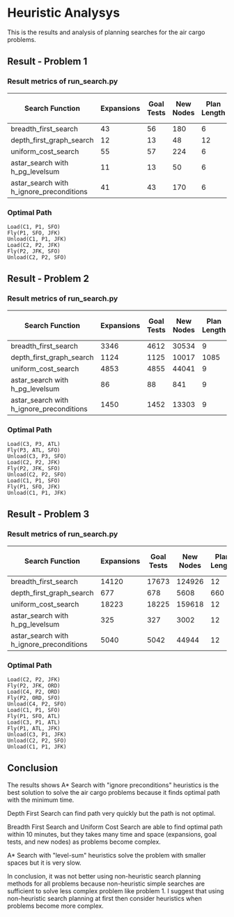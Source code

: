 # Heuristic Analysys

This is the results and analysis of planning searches
for the air cargo problems.

## Result - Problem 1

### Result metrics of run_search.py

| Search Function | Expansions | Goal Tests | New Nodes | Plan Length | Time Elapsed ( sec ) |
| --------------- | --- | --- | --- | --- | --- |
| breadth_first_search     | 43 | 56 | 180 | 6  | 0.038 |
| depth_first_graph_search | 12 | 13 | 48  | 12 | 0.009 |
| uniform_cost_search      | 55 | 57 | 224 | 6  | 0.042 |
| astar_search with h_pg_levelsum | 11 | 13 | 50 | 6 | 0.716 |
| astar_search with h_ignore_preconditions   | 41 | 43 | 170 | 6  | 0.037 |

### Optimal Path

```
Load(C1, P1, SFO)
Fly(P1, SFO, JFK)
Unload(C1, P1, JFK)
Load(C2, P2, JFK)
Fly(P2, JFK, SFO)
Unload(C2, P2, SFO)
```

## Result - Problem 2

### Result metrics of run_search.py

| Search Function | Expansions | Goal Tests | New Nodes | Plan Length | Time Elapsed ( sec ) |
| --------------- | --- | --- | --- | --- | --- |
| breadth_first_search     | 3346 | 4612 | 30534 | 9 | 12.211 |
| depth_first_graph_search | 1124 | 1125 | 10017 | 1085 | 7.286 |
| uniform_cost_search      | 4853 | 4855 | 44041 | 9  | 11.727 |
| astar_search with h_pg_levelsum | 86 | 88 | 841 | 9 | 44.239 |
| astar_search with h_ignore_preconditions   | 1450 | 1452 | 13303 | 9  | 3.711 |

### Optimal Path

```
Load(C3, P3, ATL)
Fly(P3, ATL, SFO)
Unload(C3, P3, SFO)
Load(C2, P2, JFK)
Fly(P2, JFK, SFO)
Unload(C2, P2, SFO)
Load(C1, P1, SFO)
Fly(P1, SFO, JFK)
Unload(C1, P1, JFK)
```

## Result - Problem 3

### Result metrics of run_search.py

| Search Function | Expansions | Goal Tests | New Nodes | Plan Length | Time Elapsed ( sec ) |
| --------------- | --- | --- | --- | --- | --- |
| breadth_first_search     | 14120 | 17673 | 124926 | 12 | 87.599 |
| depth_first_graph_search | 677 | 678 | 5608 | 660 | 3.671 |
| uniform_cost_search      | 18223 | 18225 | 159618 | 12  | 54.456 |
| astar_search with h_pg_levelsum | 325 | 327 | 3002 | 12 | 227.856 |
| astar_search with h_ignore_preconditions   | 5040 | 5042 | 44944 | 12  | 14.738 |

### Optimal Path

```
Load(C2, P2, JFK)
Fly(P2, JFK, ORD)
Load(C4, P2, ORD)
Fly(P2, ORD, SFO)
Unload(C4, P2, SFO)
Load(C1, P1, SFO)
Fly(P1, SFO, ATL)
Load(C3, P1, ATL)
Fly(P1, ATL, JFK)
Unload(C3, P1, JFK)
Unload(C2, P2, SFO)
Unload(C1, P1, JFK)
```

## Conclusion

The results shows A* Search with "ignore preconditions" heuristics
is the best solution to solve the air cargo problems
because it finds optimal path with the minimum time.

Depth First Search can find path very quickly
but the path is not optimal.

Breadth First Search and Uniform Cost Search are able to find optimal
path within 10 minutes, but they takes many time and space
(expansions, goal tests, and new nodes) as problems become complex.

A* Search with "level-sum" heuristics solve the problem with smaller
spaces but it is very slow.

In conclusion, it was not better using non-heuristic search planning
methods for all problems because non-heuristic simple searches
are sufficient to solve less complex problem like problem 1.
I suggest that using non-heuristic search planning at first
then consider heuristics when problems become more complex.

